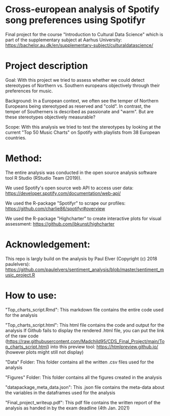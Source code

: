 # Cross-european analysis of Spotify song preferences using Spotifyr 
Final project for the course "Introduction to Cultural Data Science" which is part of the supplementary subject at Aarhus University: https://bachelor.au.dk/en/supplementary-subject/culturaldatascience/

# Project description
Goal: 
With this project we tried to assess whether we could detect stereotypes of Northern vs. Southern europeans objectively through their preferences for music.

Background: 
In a European context, we often see the temper of Northern Europeans being stereotyped as reserved and "cold". In contrast, the temper of Southerners is described as passionate and "warm". But are these stereotypes objectively measurable?

Scope: 
With this analysis we tried to test the stereotypes by looking at the current "Top 50 Music Charts" on Spotify with playlists from 38 European countries. 

# Method: 
The entire analysis was conducted in the open source analysis software tool R Studio (RStudio Team (2019)).

We used Spotify's open source web API to access user data: https://developer.spotify.com/documentation/web-api/

We used the R-package "Spotifyr" to scrape our profiles: https://github.com/charlie86/spotifyr#overview

We used the R-package "Highcharter" to create interactive plots for visual assessment: https://github.com/jbkunst/highcharter

# Acknowledgement:
This repo is largly build on the analysis  by Paul Elver (Copyright (c) 2018 paulelvers): https://github.com/paulelvers/sentiment_analysis/blob/master/sentiment_music_project.R

# How to use:
"Top_charts_script.Rmd": This markdown file contains the entire code used for the analysis

"Top_charts_script.html": This html file contains the code and output for the analysis
  If Github fails to display the rendered .html file, you can put the link of the raw code (https://raw.githubusercontent.com/Madchild95/CDS_Final_Project/main/Top_charts_script.html) into this preview tool: https://htmlpreview.github.io/ (however plots might still not display)

"Data" Folder: This folder contains all the written .csv files used for the analysis

"Figures" Folder: This folder contains all the figures created in the analysis

"datapackage_meta_data.json": This .json file contains the meta-data about the variables in the dataframes used for the analysis

"Final_project_writeup.pdf": This pdf file contains the written report of the analysis as handed in by the exam deadline (4th Jan. 2021)
